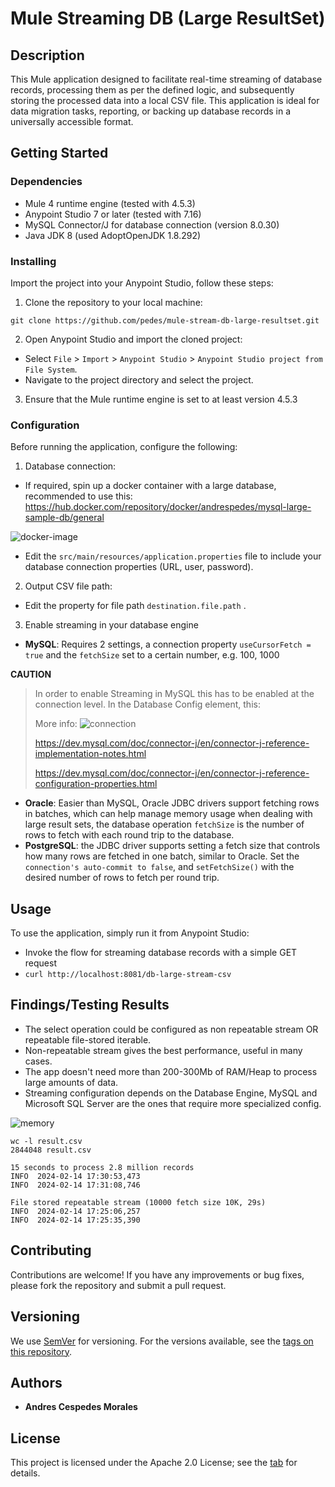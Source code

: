 # Mule Streaming DB (Large ResultSet)

## Description
This Mule application designed to facilitate real-time streaming of database records, processing them as per the defined logic, and subsequently storing the processed data into a local CSV file. This application is ideal for data migration tasks, reporting, or backing up database records in a universally accessible format.

## Getting Started

### Dependencies
- Mule 4 runtime engine (tested with 4.5.3)
- Anypoint Studio 7 or later (tested with 7.16)
- MySQL Connector/J for database connection (version 8.0.30)
- Java JDK 8 (used AdoptOpenJDK 1.8.292)

### Installing
Import the project into your Anypoint Studio, follow these steps:

1. Clone the repository to your local machine:

```git clone https://github.com/pedes/mule-stream-db-large-resultset.git```

2. Open Anypoint Studio and import the cloned project:
- Select `File` > `Import` > `Anypoint Studio` > `Anypoint Studio project from File System`.
- Navigate to the project directory and select the project.
3. Ensure that the Mule runtime engine is set to at least version 4.5.3

### Configuration
Before running the application, configure the following:

1. Database connection:
- If required, spin up a docker container with a large database, recommended to use this:
https://hub.docker.com/repository/docker/andrespedes/mysql-large-sample-db/general

![docker-image](images/docker-image.png)

- Edit the `src/main/resources/application.properties` file to include your database connection properties (URL, user, password).
2. Output CSV file path:
- Edit the property for file path `destination.file.path` .
3. Enable streaming in your database engine
- **MySQL**: Requires 2 settings, a connection property `useCursorFetch = true` and the `fetchSize` set to a certain number, e.g. 100, 1000

**CAUTION**
> In order to enable Streaming in MySQL this has to be enabled at the connection level. In the Database Config element, this:
> 
> More info:
> ![connection](images/connection-property.png)
> 
> https://dev.mysql.com/doc/connector-j/en/connector-j-reference-implementation-notes.html
> 
> https://dev.mysql.com/doc/connector-j/en/connector-j-reference-configuration-properties.html

- **Oracle**: Easier than MySQL, Oracle JDBC drivers support fetching rows in batches, which can help manage memory usage when dealing with large result sets, the database operation `fetchSize` is the number of rows to fetch with each round trip to the database.
- **PostgreSQL**: the JDBC driver supports setting a fetch size that controls how many rows are fetched in one batch, similar to Oracle. Set the `connection's auto-commit to false`, and `setFetchSize()` with the desired number of rows to fetch per round trip.

## Usage
To use the application, simply run it from Anypoint Studio:
- Invoke the flow for streaming database records with a simple GET request
- `curl http://localhost:8081/db-large-stream-csv` 

## Findings/Testing Results
- The select operation could be configured as non repeatable stream OR repeatable file-stored iterable.
- Non-repeatable stream gives the best performance, useful in many cases.
- The app doesn't need more than 200-300Mb of RAM/Heap to process large amounts of data.
- Streaming configuration depends on the Database Engine, MySQL and Microsoft SQL Server are the ones that require more specialized config.

![memory](images/memory.png)

```
wc -l result.csv
2844048 result.csv

15 seconds to process 2.8 million records
INFO  2024-02-14 17:30:53,473 
INFO  2024-02-14 17:31:08,746

File stored repeatable stream (10000 fetch size 10K, 29s)
INFO  2024-02-14 17:25:06,257 
INFO  2024-02-14 17:25:35,390 
```

## Contributing
Contributions are welcome! If you have any improvements or bug fixes, please fork the repository and submit a pull request.

## Versioning
We use [SemVer](http://semver.org/) for versioning. For the versions available, see the [tags on this repository](https://github.com/pedes/mule-stream-db-large-resultset/tags).

## Authors
- **Andres Cespedes Morales**

## License
This project is licensed under the Apache 2.0 License; see the [tab](https://github.com/pedes/mule-stream-db-large-resultset?tab=Apache-2.0-1-ov-file) for details.
